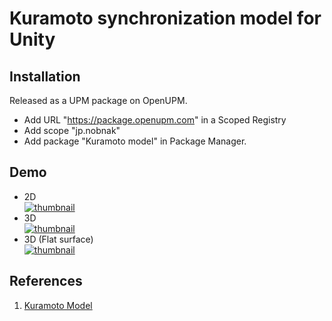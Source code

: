 # Kuramoto synchronization model for Unity

## Installation
Released as a UPM package on OpenUPM.

- Add URL "https://package.openupm.com" in a Scoped Registry
- Add scope "jp.nobnak"
- Add package "Kuramoto model" in Package Manager.

## Demo
- 2D<br>
[![thumbnail](http://img.youtube.com/vi/1Cz911-6Y-g/sddefault.jpg)](https://youtu.be/1Cz911-6Y-g)
- 3D<br>
[![thumbnail](http://img.youtube.com/vi/DV5SULdD1tg/sddefault.jpg)](https://youtu.be/DV5SULdD1tg)
- 3D (Flat surface)<br>
[![thumbnail](http://img.youtube.com/vi/53aGKgjox2U/sddefault.jpg)](https://youtu.be/53aGKgjox2U)

## References
1. [Kuramoto Model](https://en.wikipedia.org/wiki/Kuramoto_model)

